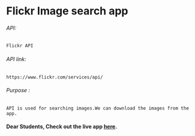 # Flickr Image search app

###### API:
    Flickr API

###### API link:
    https://www.flickr.com/services/api/

###### Purpose :
    API is used for searching images.We can download the images from the app.

#### Dear Students, Check out the live app [here]().